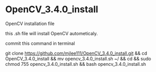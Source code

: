 # OpenCV_3.4.0_install

OpenCV installation file

this .sh file will install OpenCV autometicaly.

commit this command in terminal

git clone https://github.com/mjlee111/OpenCV_3.4.0_install.git && cd OpenCV_3.4.0_install && mv opencv_3.4.0_install.sh ~/ && cd && sudo chmod 755 opencv_3.4.0_install.sh && bash opencv_3.4.0_install.sh
